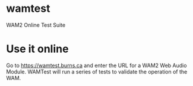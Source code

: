# wamtest
WAM2 Online Test Suite

# Use it online
Go to https://wamtest.burns.ca and enter the URL for a WAM2 Web Audio Module.  WAMTest will run a series of tests to validate the operation of the WAM.
